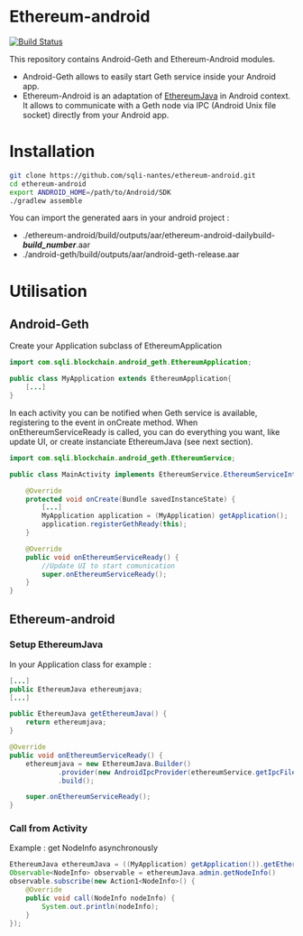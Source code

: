 # Ethereum-android

[![Build Status](https://travis-ci.org/sqli-nantes/ethereum-android.svg?branch=master)](https://travis-ci.org/sqli-nantes/ethereum-android)


This repository contains Android-Geth and Ethereum-Android modules.
* Android-Geth allows to easily start Geth service inside your Android app.
* Ethereum-Android is an adaptation of [EthereumJava](https://github.com/sqli-nantes/ethereum-java) in Android context. It allows to communicate with a Geth node via IPC (Android Unix file socket) directly from your Android app.

# Installation
```bash
git clone https://github.com/sqli-nantes/ethereum-android.git
cd ethereum-android
export ANDROID_HOME=/path/to/Android/SDK
./gradlew assemble
```

You can import the generated aars in your android project :

* ./ethereum-android/build/outputs/aar/ethereum-android-dailybuild-***build_number***.aar
* ./android-geth/build/outputs/aar/android-geth-release.aar

# Utilisation

## Android-Geth

Create your Application subclass of EthereumApplication
```java
import com.sqli.blockchain.android_geth.EthereumApplication;

public class MyApplication extends EthereumApplication{
    [...]
}
```

In each activity you can be notified when Geth service is available, registering to the event in onCreate method.
When onEthereumServiceReady is called, you can do everything you want, like update UI, or create instanciate EthereumJava (see next section).
```java
import com.sqli.blockchain.android_geth.EthereumService;

public class MainActivity implements EthereumService.EthereumServiceInterface{

    @Override
    protected void onCreate(Bundle savedInstanceState) {
        [...]
        MyApplication application = (MyApplication) getApplication();
        application.registerGethReady(this);
    }

    @Override
    public void onEthereumServiceReady() {
        //Update UI to start comunication
        super.onEthereumServiceReady();
    }
}
```

## Ethereum-android

### Setup EthereumJava 

In your Application class for example :
```java
[...]
public EthereumJava ethereumjava;
[...]

public EthereumJava getEthereumJava() {
    return ethereumjava;
}

@Override
public void onEthereumServiceReady() {
    ethereumjava = new EthereumJava.Builder()
            .provider(new AndroidIpcProvider(ethereumService.getIpcFilePath();))
            .build();

    super.onEthereumServiceReady();
}  
```

### Call from Activity

Example : get NodeInfo asynchronously 
```java
EthereumJava ethereumJava = ((MyApplication) getApplication()).getEthereumJava()
Observable<NodeInfo> observable = ethereumJava.admin.getNodeInfo()
observable.subscribe(new Action1<NodeInfo>() {
    @Override
    public void call(NodeInfo nodeInfo) {
        System.out.println(nodeInfo);  
    }
});

```